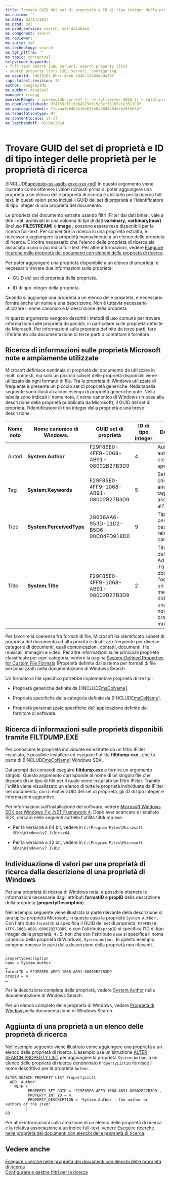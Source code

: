 ```yaml
---
title: Trovare GUID del set di proprietà e ID di tipo integer delle proprietà per le proprietà di ricerca | Microsoft Docs
ms.custom: ''
ms.date: 03/14/2017
ms.prod: sql
ms.prod_service: search, sql-database
ms.component: search
ms.reviewer: ''
ms.suite: sql
ms.technology: search
ms.tgt_pltfrm: ''
ms.topic: conceptual
helpviewer_keywords:
- full-text search [SQL Server], search property lists
- search property lists [SQL Server], configuring
ms.assetid: 7db79165-8bcc-4be6-8d40-12d44deda79f
caps.latest.revision: 32
author: douglaslMS
ms.author: douglasl
manager: craigg
monikerRange: = azuresqldb-current || >= sql-server-2016 || = sqlallproducts-allversions
ms.openlocfilehash: 974155cff19984223d015c5ef38165ece3517c97
ms.sourcegitcommit: f1caaa156db2b16e817e0a3884394e7b30fb642f
ms.translationtype: HT
ms.contentlocale: it-IT
ms.lasthandoff: 05/04/2018
---
```

# <a name="find-property-set-guids-and-property-integer-ids-for-search-properties"></a>Trovare GUID del set di proprietà e ID di tipo integer delle proprietà per le proprietà di ricerca
[!INCLUDE[appliesto-ss-asdb-xxxx-xxx-md](../../includes/appliesto-ss-asdb-xxxx-xxx-md.md)]
  In questo argomento viene illustrato come ottenere i valori richiesti prima di poter aggiungere una proprietà a un elenco delle proprietà di ricerca e abilitarlo per la ricerca full-text. In questi valori sono inclusi il GUID del set di proprietà e l'identificatore di tipo integer di una proprietà del documento.  
  
 Le proprietà del documento estratte usando filtri IFilter dai dati binari, vale a dire i dati archiviati in una colonna di tipi di dati **varbinary**, **varbinary(max)** (incluso **FILESTREAM**) o **image** , possono essere rese disponibili per la ricerca full-text. Per consentire la ricerca in una proprietà estratta, è necessario aggiungere la proprietà manualmente a un elenco delle proprietà di ricerca. È inoltre necessario che l'elenco delle proprietà di ricerca sia associato a uno o più indici full-text. Per altre informazioni, vedere [Eseguire ricerche nelle proprietà dei documenti con elenchi delle proprietà di ricerca](../../relational-databases/search/search-document-properties-with-search-property-lists.md).  
  
 Per poter aggiungere una proprietà disponibile a un elenco di proprietà, è necessario trovare due informazioni sulla proprietà:  
  
-   GUID del set di proprietà della proprietà.  
  
-   ID di tipo integer della proprietà.  
  
 Quando si aggiunge una proprietà a un elenco delle proprietà, è necessario fornire anche un nome e una descrizione. Non è tuttavia necessario utilizzare il nome canonico e la descrizione della proprietà.  
  
 In questo argomento vengono descritti i metodi di uso comune per trovare informazioni sulle proprietà disponibili, in particolare sulle proprietà definite da Microsoft. Per informazioni sulle proprietà definite da terze parti, fare riferimento alla documentazione di terze parti o contattare il fornitore.  
  
##  <a name="wellknown"></a> Ricerca di informazioni sulle proprietà Microsoft note e ampiamente utilizzate  
 Microsoft definisce centinaia di proprietà del documento da utilizzare in molti contesti, ma solo un piccolo subset delle proprietà disponibili viene utilizzato da ogni formato di file. Tra le proprietà di Windows utilizzate di frequente è presente un piccolo set di proprietà generiche. Nella tabella seguente sono illustrati alcuni esempi di proprietà generiche note. Nella tabella sono indicati il nome noto, il nome canonico di Windows (in base alla descrizione della proprietà pubblicata da Microsoft), il GUID del set di proprietà, l'identificatore di tipo integer della proprietà e una breve descrizione.  
  
|Nome noto|Nome canonico di Windows.|GUID set di proprietà|ID di tipo integer|Description|  
|----------------------|----------------------------|-----------------------|----------------|-----------------|  
|Autori|**System.Author**|F29F85E0-4FF9-1068-AB91-08002B27B3D9|4|Autore o autori di un elemento specificato.|  
|Tag|**System.Keywords**|F29F85E0-4FF9-1068-AB91-08002B27B3D9|5|Set di parole chiave (note anche come tag) assegnate all'elemento.|  
|Tipo|**System.PerceivedType**|28636AA6-953D-11D2-B5D6-00C04FD918D0|9|Tipo di file percepito in base al relativo tipo canonico.|  
|Title|**System.Title**|F29F85E0-4FF9-1068-AB91-08002B27B3D9|2|Titolo dell'elemento. Ad esempio, il titolo di un documento, l'oggetto di un messaggio, la didascalia di una foto o il nome di un brano musicale.|  
  
 Per favorire la coerenza fra formati di file, Microsoft ha identificato subset di proprietà del documento ad alta priorità e di utilizzo frequente per diverse categorie di documenti, quali comunicazioni, contatti, documenti, file musicali, immagini e video. Per altre informazioni sulle principali proprietà classificate per ogni categoria, vedere la pagina [System-Defined Properties for Custom File Formats](http://go.microsoft.com/fwlink/?LinkId=144336) (Proprietà definite dal sistema per formati di file personalizzati) nella documentazione di Windows Search.  
  
 Un formato di file specifico potrebbe implementare proprietà di tre tipi:  
  
-   Proprietà generiche definite da [!INCLUDE[msCoName](../../includes/msconame-md.md)].  
  
-   Proprietà specifiche della categoria definite da [!INCLUDE[msCoName](../../includes/msconame-md.md)].  
  
-   Proprietà personalizzate specifiche dell'applicazione definite dal fornitore di software.  
  
##  <a name="filtdump"></a> Ricerca di informazioni sulle proprietà disponibili tramite FILTDUMP.EXE  
 Per conoscere le proprietà individuate ed estratte da un filtro IFilter installato, è possibile installare ed eseguire l'utilità **filtdump.exe** , che fa parte di [!INCLUDE[msCoName](../../includes/msconame-md.md)] Windows SDK.  
  
 Dal prompt dei comandi eseguire **filtdump.exe** e fornire un argomento singolo. Questo argomento corrisponde al nome di un singolo file che dispone di un tipo di file per il quale viene installato un filtro IFilter. Tramite l'utilità viene visualizzato un elenco di tutte le proprietà individuate da IFilter nel documento, con i relativi GUID del set di proprietà, gli ID di tipo integer e informazioni aggiuntive.  
  
 Per informazioni sull'installazione del software, vedere [Microsoft Windows SDK per Windows 7 e .NET Framework 4](http://go.microsoft.com/fwlink/?LinkId=212980). Dopo aver scaricato e installato SDK, cercare nelle seguenti cartelle l'utilità filtdump.exe.  
  
-   Per la versione a 64 bit, vedere in `C:\Program Files\Microsoft SDKs\Windows\v7.1\Bin\x64`.  
  
-   Per la versione a 32 bit, vedere in `C:\Program Files\Microsoft SDKs\Windows\v7.1\Bin`.  
  
##  <a name="propdesc"></a> Individuazione di valori per una proprietà di ricerca dalla descrizione di una proprietà di Windows  
 Per una proprietà di ricerca di Windows nota, è possibile ottenere le informazioni necessarie dagli attributi **formatID** e **propID** della descrizione della proprietà (**propertyDescription**).  
  
 Nell'esempio seguente viene illustrata la parte rilevante della descrizione di una tipica proprietà Microsoft, in questo caso la proprietà `System.Author` . Con l'attributo `formatID` si specifica il GUID del set di proprietà, `F29F85E0-4FF9-1068-AB91-08002B27B3D9`, e con l'attributo `propID` si specifica l'ID di tipo integer della proprietà, `4.` Si noti che con l'attributo `name` si specifica il nome canonico della proprietà di Windows, `System.Author`. In questo esempio vengono omesse le parti della descrizione della proprietà non rilevanti.  
  
```  
.  
propertyDescription  
name = System.Author  
…  
formatID = F29F85E0-4FF9-1068-AB91-08002B27B3D9  
propID = 4  
…  
```  
  
 Per la descrizione completa della proprietà, vedere [System.Author](http://go.microsoft.com/fwlink/?LinkId=144337) nella documentazione di Windows Search.  
  
 Per un elenco completo delle proprietà di Windows, vedere [Proprietà di Windows](http://go.microsoft.com/fwlink/?LinkId=215013)nella documentazione di Windows Search.  
  
##  <a name="examples"></a> Aggiunta di una proprietà a un elenco delle proprietà di ricerca  
 Nell'esempio seguente viene illustrato come aggiungere una proprietà a un elenco delle proprietà di ricerca. L'esempio usa un'istruzione [ALTER SEARCH PROPERTY LIST](../../t-sql/statements/alter-search-property-list-transact-sql.md) per aggiungere la proprietà `System.Author` a un elenco delle proprietà di ricerca denominato `PropertyList1`e fornisce il nome descrittivo per la proprietà `Author`.  
  
```  
ALTER SEARCH PROPERTY LIST PropertyList1   
  ADD 'Author'  
    WITH (  
          PROPERTY_SET_GUID = 'F29F85E0-4FF9-1068-AB91-08002B27B3D9',  
          PROPERTY_INT_ID = 4,   
          PROPERTY_DESCRIPTION = 'System.Author - the author or authors of the item'   
         )  
GO  
```  
  
 Per altre informazioni sulla creazione di un elenco delle proprietà di ricerca e la relativa associazione a un indice full-text, vedere [Eseguire ricerche nelle proprietà dei documenti con elenchi delle proprietà di ricerca](../../relational-databases/search/search-document-properties-with-search-property-lists.md).  
  
## <a name="see-also"></a>Vedere anche  
 [Eseguire ricerche nelle proprietà dei documenti con elenchi delle proprietà di ricerca](../../relational-databases/search/search-document-properties-with-search-property-lists.md)   
 [Configurare e gestire filtri per la ricerca](../../relational-databases/search/configure-and-manage-filters-for-search.md)  
  
  
